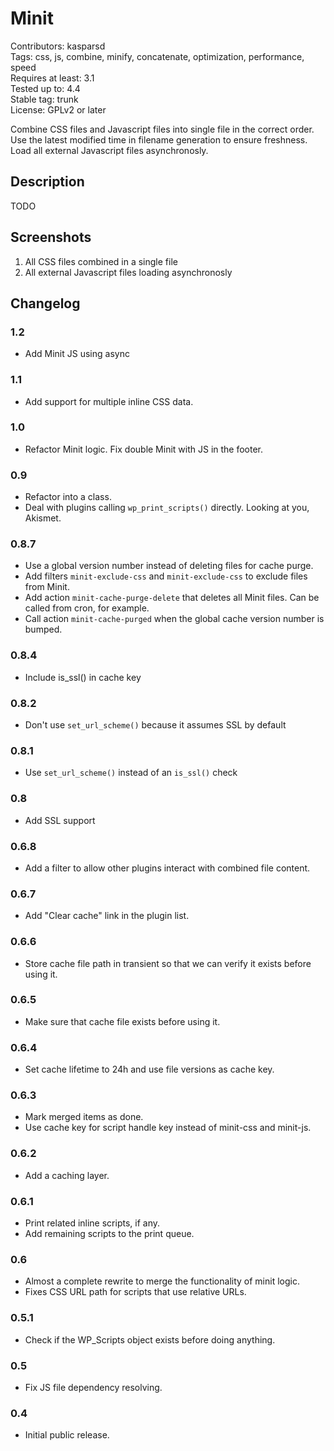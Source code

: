 # Minit

Contributors: kasparsd   
Tags: css, js, combine, minify, concatenate, optimization, performance, speed   
Requires at least: 3.1   
Tested up to: 4.4   
Stable tag: trunk   
License: GPLv2 or later   

Combine CSS files and Javascript files into single file in the correct order. Use the latest modified time in filename generation to ensure freshness. Load all external Javascript files asynchronosly.


## Description

TODO


## Screenshots

1. All CSS files combined in a single file
2. All external Javascript files loading asynchronosly


## Changelog

### 1.2
* Add Minit JS using async

### 1.1
* Add support for multiple inline CSS data.

### 1.0
* Refactor Minit logic. Fix double Minit with JS in the footer.

### 0.9
* Refactor into a class.
* Deal with plugins calling `wp_print_scripts()` directly. Looking at you, Akismet.

### 0.8.7
* Use a global version number instead of deleting files for cache purge.
* Add filters `minit-exclude-css` and `minit-exclude-css` to exclude files from Minit.
* Add action `minit-cache-purge-delete` that deletes all Minit files. Can be called from cron, for example.
* Call action `minit-cache-purged` when the global cache version number is bumped.

### 0.8.4
* Include is_ssl() in cache key

### 0.8.2
* Don't use `set_url_scheme()` because it assumes SSL by default

### 0.8.1
* Use `set_url_scheme()` instead of an `is_ssl()` check

### 0.8
* Add SSL support

### 0.6.8
* Add a filter to allow other plugins interact with combined file content.

### 0.6.7
* Add "Clear cache" link in the plugin list.

### 0.6.6
* Store cache file path in transient so that we can verify it exists before using it.

### 0.6.5
* Make sure that cache file exists before using it.

### 0.6.4
* Set cache lifetime to 24h and use file versions as cache key.

### 0.6.3
* Mark merged items as done.
* Use cache key for script handle key instead of minit-css and minit-js.

### 0.6.2
* Add a caching layer.

### 0.6.1
* Print related inline scripts, if any.
* Add remaining scripts to the print queue.

### 0.6
* Almost a complete rewrite to merge the functionality of minit logic.
* Fixes CSS URL path for scripts that use relative URLs.

### 0.5.1
* Check if the WP_Scripts object exists before doing anything.

### 0.5
* Fix JS file dependency resolving.

### 0.4
* Initial public release.
